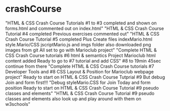 # crashCourse
"HTML & CSS Crash Course Tutorials #1 to #3 completed and shown on forms.html and commented out on index.html"
"HTML & CSS Crash Course Tutorial #4 completed Previous exercises commented out"
"HTML & CSS Crash Course Tutorial #5 completed Plus Create files indexMario.html style.Mario/CSS jscriptMario.js and imgs folder also downloaded png images from git All set to go with Marioclub project"
"Complete HTML & CSS Crash Course tutorials #6 html & semantics Project Marioclub html content added Ready to go to #7 tutorial and add CSS"
#8 to 19min 45sec continue from there
"Complete HTML & CSS Crash Course tutorials #7 Developer Tools and #8 CSS Layout & Position for Marioclub webpage project"
Ready to start on HTML & CSS Crash Course Tutprial #9
But debug Join and form first!!!
"Debug styleMario.CSS for Join Today and form position Ready to start on HTML & CSS Crash Course Tutorial #9 pseudo classes and elements"
"HTML & CSS Crash Course Tutorial #9 pseudo classes and elements also look up and play around with 
them on w3schools"
